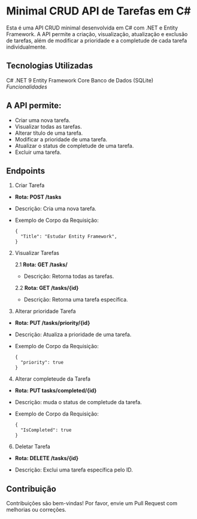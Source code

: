 # Minimal CRUD API de Tarefas em C#

Esta é uma API CRUD minimal desenvolvida em C# com .NET e Entity Framework. A API permite a criação, visualização, atualização e exclusão de tarefas, além de modificar a prioridade e a completude de cada tarefa individualmente.

## Tecnologias Utilizadas
C#
.NET 9 
Entity Framework Core
Banco de Dados (SQLite)
*Funcionalidades*

## A API permite:

- Criar uma nova tarefa.
- Visualizar todas as tarefas.
- Alterar título de uma tarefa.
- Modificar a prioridade de uma tarefa.
- Atualizar o status de completude de uma tarefa.
- Excluir uma tarefa.
  
## Endpoints

1. Criar Tarefa
 
  - **Rota: POST /tasks**

  - Descrição: Cria uma nova tarefa.
  
  - Exemplo de Corpo da Requisição:
  
        {
          "Title": "Estudar Entity Framework",
        }

2. Visualizar Tarefas

   2.1 **Rota: GET /tasks/**
    
      - Descrição: Retorna todas as tarefas.
  
    2.2 **Rota: GET /tasks/{id}**
  
      - Descrição: Retorna uma tarefa específica.

4. Alterar prioridade Tarefa

  - **Rota: PUT /tasks/priority/{id}**
  
  - Descrição: Atualiza a prioridade de uma tarefa.
  
  - Exemplo de Corpo da Requisição:

        {
          "priority": true
        }

4. Alterar completeude da Tarefa
  - **Rota: PUT tasks/completed/{id}**
  
  - Descrição: muda o status de completude da tarefa.
  
  - Exemplo de Corpo da Requisição:

        {
          "IsCompleted": true
        }

6. Deletar Tarefa
   
  - **Rota: DELETE /tasks/{id}**
  
  - Descrição: Exclui uma tarefa específica pelo ID.

## Contribuição
Contribuições são bem-vindas! Por favor, envie um Pull Request com melhorias ou correções.
